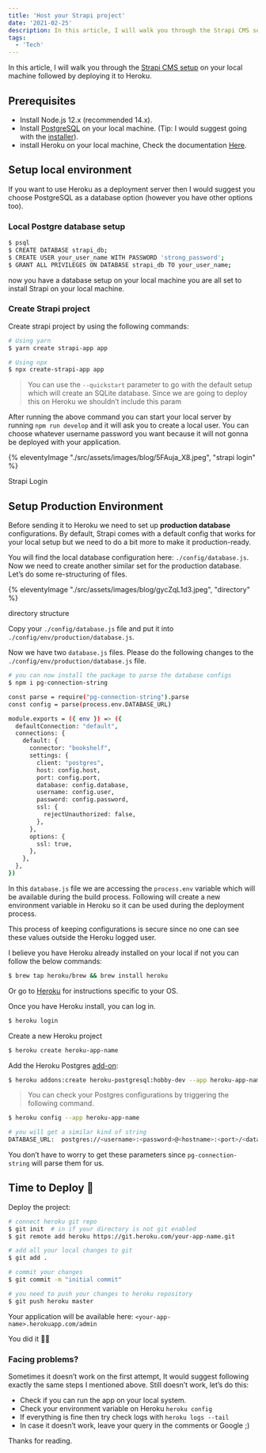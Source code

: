 ```yaml
---
title: 'Host your Strapi project'
date: '2021-02-25'
description: In this article, I will walk you through the Strapi CMS setup on your local machine followed by deploying it to Heroku.
tags:
  - 'Tech'
---
```


In this article, I will walk you through the [Strapi CMS setup](https://learnwithgurpreet.com/my-first-strapi-project-experience/) on your local machine followed by deploying it to Heroku.

## Prerequisites

- Install Node.js 12.x (recommended 14.x).
- Install [PostgreSQL](https://www.postgresql.org/) on your local machine. (Tip: I would suggest going with the [installer](https://www.postgresql.org/download/)).
- install Heroku on your local machine, Check the documentation [Here](https://devcenter.heroku.com/articles/heroku-cli).

## Setup local environment

If you want to use Heroku as a deployment server then I would suggest you choose PostgreSQL as a database option (however you have other options too).

### Local Postgre database setup

```bash
$ psql
$ CREATE DATABASE strapi_db;
$ CREATE USER your_user_name WITH PASSWORD 'strong_password';
$ GRANT ALL PRIVILEGES ON DATABASE strapi_db TO your_user_name;
```

now you have a database setup on your local machine you are all set to install Strapi on your local machine.

### Create Strapi project

Create strapi project by using the following commands:

```bash
# Using yarn
$ yarn create strapi-app app

# Using npx
$ npx create-strapi-app app
```

> You can use the `--quickstart` parameter to go with the default setup which will create an SQLite database. Since we are going to deploy this on Heroku we shouldn’t include this param

After running the above command you can start your local server by running `npm run develop` and it will ask you to create a local user. You can choose whatever username password you want because it will not gonna be deployed with your application.

{% eleventyImage "./src/assets/images/blog/5FAuja_X8.jpeg", "strapi login" %}

Strapi Login

## Setup Production Environment

Before sending it to Heroku we need to set up **production database** configurations. By default, Strapi comes with a default config that works for your local setup but we need to do a bit more to make it production-ready.

You will find the local database configuration here: `./config/database.js`. Now we need to create another similar set for the production database. Let’s do some re-structuring of files.

{% eleventyImage "./src/assets/images/blog/gycZqL1d3.jpeg", "directory" %}

directory structure

Copy your `./config/database.js` file and put it into `./config/env/production/database.js`.

Now we have two `database.js` files. Please do the following changes to the `./config/env/production/database.js` file.

```bash
# you can now install the package to parse the database configs
$ npm i pg-connection-string
```

```bash
const parse = require("pg-connection-string").parse
const config = parse(process.env.DATABASE_URL)

module.exports = ({ env }) => ({
  defaultConnection: "default",
  connections: {
    default: {
      connector: "bookshelf",
      settings: {
        client: "postgres",
        host: config.host,
        port: config.port,
        database: config.database,
        username: config.user,
        password: config.password,
        ssl: {
          rejectUnauthorized: false,
        },
      },
      options: {
        ssl: true,
      },
    },
  },
})
```

In this `database.js` file we are accessing the `process.env` variable which will be available during the build process. Following will create a new environment variable in Heroku so it can be used during the deployment process.

This process of keeping configurations is secure since no one can see these values outside the Heroku logged user.

I believe you have Heroku already installed on your local if not you can follow the below commands:

```bash
$ brew tap heroku/brew && brew install heroku
```

Or go to [Heroku](https://devcenter.heroku.com/articles/heroku-cli#download-and-install) for instructions specific to your OS.

Once you have Heroku install, you can log in.

```bash
$ heroku login
```

Create a new Heroku project

```bash
$ heroku create heroku-app-name
```

Add the Heroku Postgres [add-on](https://elements.heroku.com/addons/heroku-postgresql):

```bash
$ heroku addons:create heroku-postgresql:hobby-dev --app heroku-app-name
```

> You can check your Postgres configurations by triggering the following command.

```bash
$ heroku config --app heroku-app-name

# you will get a similar kind of string
DATABASE_URL:  postgres://<username>:<password>@<hostname>:<port>/<database_name>
```

You don’t have to worry to get these parameters since `pg-connection-string` will parse them for us.

## Time to Deploy 🤞

Deploy the project:

```bash
# connect heroku git repo
$ git init  # in if your directory is not git enabled
$ git remote add heroku https://git.heroku.com/your-app-name.git

# add all your local changes to git
$ git add .

# commit your changes
$ git commit -m "initial commit"

# you need to push your changes to heroku repository
$ git push heroku master
```

Your application will be available here: `<your-app-name>.herokuapp.com/admin`

You did it 👏🏻

### Facing problems?

Sometimes it doesn’t work on the first attempt, It would suggest following exactly the same steps I mentioned above. Still doesn’t work, let’s do this:

- Check if you can run the app on your local system.
- Check your environment variable on Heroku `heroku config`
- If everything is fine then try check logs with `heroku logs --tail`
- In case it doesn’t work, leave your query in the comments or Google ;)

Thanks for reading.
